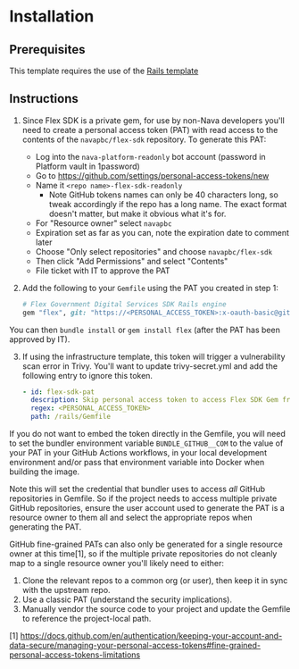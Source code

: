 # Installation

## Prerequisites

This template requires the use of the [Rails template](https://github.com/navapbc/template-application-rails)

## Instructions

1. Since Flex SDK is a private gem, for use by non-Nava developers you'll need
   to create a personal access token (PAT) with read access to the contents of
   the `navapbc/flex-sdk` repository. To generate this PAT:
   - Log into the `nava-platform-readonly` bot account (password in Platform vault in 1password)
   - Go to https://github.com/settings/personal-access-tokens/new
   - Name it `<repo name>-flex-sdk-readonly`
     - Note GitHub tokens names can only be 40 characters long, so tweak
       accordingly if the repo has a long name. The exact format doesn't matter,
       but make it obvious what it's for.
   - For "Resource owner" select `navapbc`
   - Expiration set as far as you can, note the expiration date to comment later
   - Choose "Only select repositories" and choose `navapbc/flex-sdk`
   - Then click "Add Permissions" and select "Contents"
   - File ticket with IT to approve the PAT

2. Add the following to your `Gemfile` using the PAT you created in step 1:

    ```ruby
    # Flex Government Digital Services SDK Rails engine
    gem "flex", git: "https://<PERSONAL_ACCESS_TOKEN>:x-oauth-basic@github.com/navapbc/flex-sdk.git"
    ```
  
  You can then `bundle install` or `gem install flex` (after the PAT has been approved by IT).

3. If using the infrastructure template, this token will trigger a vulnerability scan error in Trivy. You'll want to update trivy-secret.yml and add the following entry to ignore this token.

    ```yml
    - id: flex-sdk-pat
      description: Skip personal access token to access Flex SDK Gem from navapbc/flex-sdk
      regex: <PERSONAL_ACCESS_TOKEN>
      path: /rails/Gemfile
    ```

If you do not want to embed the token directly in the Gemfile, you will need to set the bundler environment variable `BUNDLE_GITHUB__COM` to the value of your PAT in your GitHub Actions workflows, in your local development environment and/or pass that environment variable into Docker when building the image.

Note this will set the credential that bundler uses to access _all_ GitHub repositories in Gemfile. So if the project needs to access multiple private GitHub repositories, ensure the user account used to generate the PAT is a resource owner to them all and select the appropriate repos when generating the PAT.

GitHub fine-grained PATs can also only be generated for a single resource owner at this time[1], so if the multiple private repositories do not cleanly map to a single resource owner you'll likely need to either:
1. Clone the relevant repos to a common org (or user), then keep it in sync with the upstream repo.
2. Use a classic PAT (understand the security implications).
3. Manually vendor the source code to your project and update the Gemfile to reference the project-local path.

[1] https://docs.github.com/en/authentication/keeping-your-account-and-data-secure/managing-your-personal-access-tokens#fine-grained-personal-access-tokens-limitations

